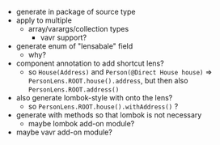 - generate in package of source type
- apply to multiple
  - array/varargs/collection types
    - vavr support?
- generate enum of "lensabale" field
    - why?
- component annotation to add shortcut lens?
    - so `House(Address)` and `Person(@Direct House house)` => `PersonLens.ROOT.house().address`, but then also `PersonLens.ROOT.address()`
- also generate lombok-style with onto the lens?
    - so `PersonLens.ROOT.house().withAddress()` ?
- generate with methods so that lombok is not necessary
  - maybe lombok add-on module?
- maybe vavr add-on module?
